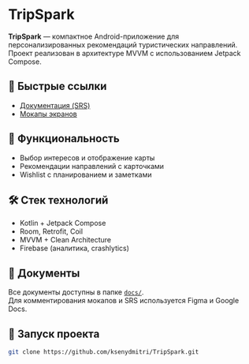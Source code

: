 # TripSpark

**TripSpark** — компактное Android-приложение для персонализированных рекомендаций туристических направлений.  
Проект реализован в архитектуре MVVM с использованием Jetpack Compose.

## 🔗 Быстрые ссылки
- [Документация (SRS)](docs/SRS.md)
- [Мокапы экранов](docs/mockups/)

## 📱 Функциональность
- Выбор интересов и отображение карты
- Рекомендации направлений с карточками
- Wishlist с планированием и заметками

## 🛠️ Стек технологий
- Kotlin + Jetpack Compose
- Room, Retrofit, Coil
- MVVM + Clean Architecture
- Firebase (аналитика, crashlytics)

## 📄 Документы
Все документы доступны в папке [`docs/`](docs/).  
Для комментирования мокапов и SRS используется Figma и Google Docs.

## 🧪 Запуск проекта
```bash
git clone https://github.com/ksenydmitri/TripSpark.git
